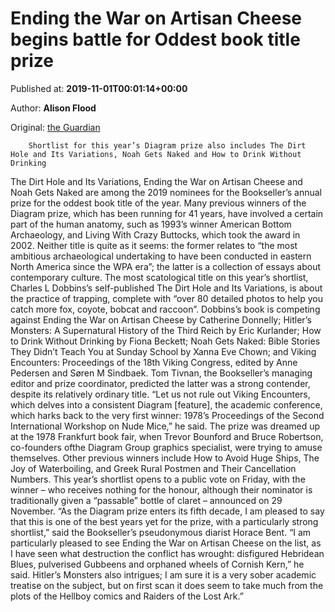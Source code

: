 
# Ending the War on Artisan Cheese begins battle for Oddest book title prize

Published at: **2019-11-01T00:01:14+00:00**

Author: **Alison Flood**

Original: [the Guardian](https://www.theguardian.com/books/2019/nov/01/ending-the-war-on-artisan-cheese-begins-battle-for-oddest-book-title-prize)


        Shortlist for this year’s Diagram prize also includes The Dirt Hole and Its Variations, Noah Gets Naked and How to Drink Without Drinking
      
The Dirt Hole and Its Variations, Ending the War on Artisan Cheese and Noah Gets Naked are among the 2019 nominees for the Bookseller’s annual prize for the oddest book title of the year.
Many previous winners of the Diagram prize, which has been running for 41 years, have involved a certain part of the human anatomy, such as 1993’s winner American Bottom Archaeology, and Living With Crazy Buttocks, which took the award in 2002. Neither title is quite as it seems: the former relates to “the most ambitious archaeological undertaking to have been conducted in eastern North America since the WPA era”; the latter is a collection of essays about contemporary culture.
The most scatological title on this year’s shortlist, Charles L Dobbins’s self-published The Dirt Hole and Its Variations, is about the practice of trapping, complete with “over 80 detailed photos to help you catch more fox, coyote, bobcat and raccoon”.
Dobbins’s book is competing against Ending the War on Artisan Cheese by Catherine Donnelly; Hitler’s Monsters: A Supernatural History of the Third Reich by Eric Kurlander; How to Drink Without Drinking by Fiona Beckett; Noah Gets Naked: Bible Stories They Didn’t Teach You at Sunday School by Xanna Eve Chown; and Viking Encounters: Proceedings of the 18th Viking Congress, edited by Anne Pedersen and Søren M Sindbaek.
Tom Tivnan, the Bookseller’s managing editor and prize coordinator, predicted the latter was a strong contender, despite its relatively ordinary title.
“Let us not rule out Viking Encounters, which delves into a consistent Diagram [feature], the academic conference, which harks back to the very first winner: 1978’s Proceedings of the Second International Workshop on Nude Mice,” he said.
The prize was dreamed up at the 1978 Frankfurt book fair, when Trevor Bounford and Bruce Robertson, co-founders ofthe Diagram Group graphics specialist, were trying to amuse themselves. Other previous winners include How to Avoid Huge Ships, The Joy of Waterboiling, and Greek Rural Postmen and Their Cancellation Numbers.
This year’s shortlist opens to a public vote on Friday, with the winner – who receives nothing for the honour, although their nominator is traditionally given a “passable” bottle of claret – announced on 29 November.
“As the Diagram prize enters its fifth decade, I am pleased to say that this is one of the best years yet for the prize, with a particularly strong shortlist,” said the Bookseller’s pseudonymous diarist Horace Bent.
“I am particularly pleased to see Ending the War on Artisan Cheese on the list, as I have seen what destruction the conflict has wrought: disfigured Hebridean Blues, pulverised Gubbeens and orphaned wheels of Cornish Kern,” he said. Hitler’s Monsters also intrigues; I am sure it is a very sober academic treatise on the subject, but on first scan it does seem to take much from the plots of the Hellboy comics and Raiders of the Lost Ark.”

